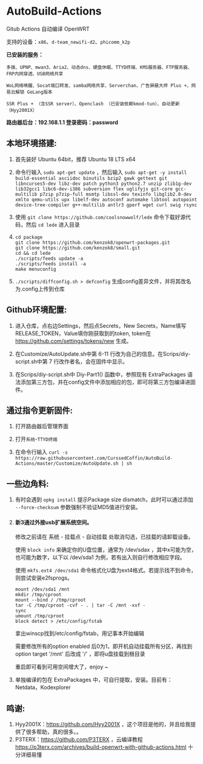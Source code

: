 # AutoBuild-Actions
Gitub Actions 自动编译 OpenWRT

支持的设备：`x86`、`d-team_newifi-d2`、`phicomm_k2p`

**已安装的服务：**

    多拨、UPNP、mwan3、Aria2、动态dns、硬盘休眠、TTYD终端、KMS服务器、FTP服务器、FRP内网穿透、USB网络共享

    WoL网络唤醒、Socat端口转发、samba网络共享、Serverchan、广告屏蔽大师 Plus +、网易云解锁 GoLang版本

    SSR Plus + （含SSR server）、Openclash （已安装依赖kmod-tun）、自动更新（Hyy2001X）

**路由器后台：192.168.1.1    登录密码：password**

本地环境搭建:
-
1. 首先装好 Ubuntu 64bit，推荐  Ubuntu  18 LTS x64

2. 命令行输入 `sudo apt-get update` ，然后输入
`
sudo apt-get -y install build-essential asciidoc binutils bzip2 gawk gettext git libncurses5-dev libz-dev patch python3 python2.7 unzip zlib1g-dev lib32gcc1 libc6-dev-i386 subversion flex uglifyjs git-core gcc-multilib p7zip p7zip-full msmtp libssl-dev texinfo libglib2.0-dev xmlto qemu-utils upx libelf-dev autoconf automake libtool autopoint device-tree-compiler g++-multilib antlr3 gperf wget curl swig rsync
`

3. 使用 `git clone https://github.com/coolsnowwolf/lede` 命令下载好源代码，然后 `cd lede` 进入目录

4. ```
   cd package
   git clone https://github.com/kenzok8/openwrt-packages.git
   git clone https://github.com/kenzok8/small.git
   cd && cd lede
   ./scripts/feeds update -a
   ./scripts/feeds install -a
   make menuconfig
   ```

5. `./scripts/diffconfig.sh > defconfig` 生成config差异文件，并将其改名为.config上传到仓库

Github环境配置:
-
1. 进入仓库，点右边Settings，然后点Secrets，New Secrets，Name填写RELEASE_TOKEN，Value填你刚获取到的token, token在 https://github.com/settings/tokens/new 生成。

2. 在Customize/AutoUpdate.sh中第 6-11 行改为自己的信息。在Scrips/diy-script.sh中第 7 行改作者名，会在固件中显示。

3. 在Scrips/diy-script.sh中 Diy-Part1() 函数中，参照现有 ExtraPackages 语法添加第三方包，并在config文件中添加相应的包，即可将第三方包编译进固件。

通过指令更新固件:
-
1. 打开路由器后管理界面

2. 打开`系统`-`TTYD终端`

3. 在命令行输入 
  `curl -s https://raw.githubusercontent.com/CurssedCoffin/AutoBuild-Actions/master/Customize/AutoUpdate.sh | sh`

一些边角料:
-
1. 有时会遇到 `opkg install` 提示Package size dismatch，此时可以通过添加 `--force-checksum` 参数强制不验证MD5值进行安装。

2. #### 新3通过外接usb扩展系统空间。 
   修改之前请在 系统 - 挂载点 - 自动挂载 处取消勾选，已挂载的请卸载设备。

   使用 `block info` 来确定你的U盘位置，通常为 /dev/sdax ，其中x可能为空，也可能为数字，以下以 /dev/sda1 为例，若有出入则自行修改相应字段。
   
   使用 `mkfs.ext4 /dev/sda1` 命令格式化U盘为ext4格式。若提示找不到命令，则尝试安装e2fsprogs。
   ```
   mount /dev/sda1 /mnt
   mkdir /tmp/cproot
   mount --bind / /tmp/cproot
   tar -C /tmp/cproot -cvf - . | tar -C /mnt -xvf -
   sync
   umount /tmp/cproot
   block detect > /etc/config/fstab
   ```

   拿出winscp找到/etc/config/fstab，用记事本开始编辑
   
   需要修改所有的option enabled 后0为1，即开机自动挂载所有分区，再找到option target '/mnt' 后改成 '/' ，即将u盘挂载到根目录
   
   重启即可看到可用空间增大了，enjoy ~
   
3. 单独编译的包在 ExtraPackages 中，可自行提取，安装。目前有：Netdata，Kodexplorer

鸣谢:
-
1. Hyy2001X：https://github.com/Hyy2001X ，这个项目是他的，并且给我提供了很多帮助，真的很多。。
2. P3TERX：https://github.com/P3TERX ，云编译教程 https://p3terx.com/archives/build-openwrt-with-github-actions.html 十分详细易懂
